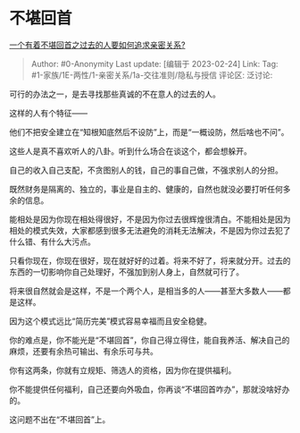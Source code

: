 # 不堪回首
[一个有着不堪回首之过去的人要如何追求亲密关系?](https://www.zhihu.com/question/585881523/answer/2907953417)

> Author: #0-Anonymity
> Last update: [编辑于 2023-02-24]
> Link:
> Tag: #1-家族/1E-两性/1-亲密关系/1a-交往准则/隐私与授信
> 评论区:
> 泛讨论:

可行的办法之一，是去寻找那些真诚的不在意人的过去的人。

这样的人有个特征——

他们不把安全建立在“知根知底然后不设防”上，而是“一概设防，然后啥也不问”。

这些人是真不喜欢听人的八卦。听到什么场合在谈这个，都会想躲开。

自己的收入自己支配，不贪图别人的钱，自己的事自己做，不强求别人的分担。

既然财务是隔离的、独立的，事业是自主的、健康的，自然也就没必要打听任何多余的信息。

能相处是因为你现在相处得很好，不是因为你过去很辉煌很清白。不能相处是因为相处的模式失效，大家都感到很多无法避免的消耗无法解决，不是因为你过去犯了什么错、有什么大污点。

只看你现在，你现在很好，现在就好好的过着。将来不好了，将来就分开。过去的东西的一切影响你自己处理好，不强加到别人身上，自然就可行了。

将来很自然就会是这样，不是一个两个人，是相当多的人——甚至大多数人——都是这样。

因为这个模式远比“简历完美”模式容易幸福而且安全稳健。

你的难点是，你不能光是“不堪回首”，你自己得立得住，能自我养活、解决自己的麻烦，还要有余热可输出、有余乐可与共。

你有这两条，你就有立规矩、筛选人的资格，因为你在提供福利。

你不能提供任何福利，自己还要向外吸血，你再谈“不堪回首咋办”，那就没啥好办的。

这问题不出在“不堪回首”上。
